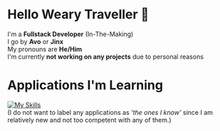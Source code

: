 # Hello Weary Traveller 👋

I'm a **Fullstack Developer** (In-The-Making)<br>
I go by **Avo** or **Jinx**<br>
My pronouns are **He/Him**<br>
I'm currently **not working on any projects** due to personal reasons<br>

# Applications I'm Learning
[![My Skills](https://skillicons.dev/icons?i=py,cs,cpp,vscode,ts,html&perline=3)](https://skillicons.dev)
<br>(I do not want to label any applications as *'the ones I know'* since I am relatively new and not too competent with any of them.)

